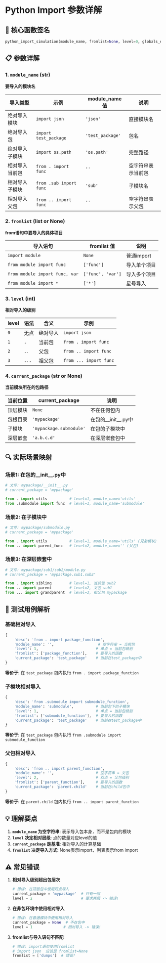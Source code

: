 # Python Import 参数详解

## 🎯 核心函数签名

```python
python_import_simulation(module_name, fromlist=None, level=0, globals_dict=None)
```

## 📋 参数详解

### 1. `module_name` (str)
**要导入的模块名**

| 导入类型 | 示例 | module_name 值 | 说明 |
|---------|------|---------------|------|
| 绝对导入模块 | `import json` | `'json'` | 直接模块名 |
| 绝对导入包 | `import test_package` | `'test_package'` | 包名 |
| 绝对导入子模块 | `import os.path` | `'os.path'` | 完整路径 |
| 相对导入当前包 | `from . import func` | `''` | 空字符串表示当前包 |
| 相对导入子模块 | `from .sub import func` | `'sub'` | 子模块名 |
| 相对导入父包 | `from .. import func` | `''` | 空字符串表示父包 |

### 2. `fromlist` (list or None)
**from语句中要导入的具体项目**

| 导入语句 | fromlist 值 | 说明 |
|---------|-------------|------|
| `import module` | `None` | 普通import |
| `from module import func` | `['func']` | 导入单个项目 |
| `from module import func, var` | `['func', 'var']` | 导入多个项目 |
| `from module import *` | `['*']` | 星号导入 |

### 3. `level` (int)
**相对导入的级别**

| level | 语法 | 含义 | 示例 |
|-------|------|------|------|
| `0` | 无点 | 绝对导入 | `import json` |
| `1` | `.` | 当前包 | `from . import func` |
| `2` | `..` | 父包 | `from .. import func` |
| `3` | `...` | 祖父包 | `from ... import func` |

### 4. `current_package` (str or None)
**当前模块所在的包路径**

| 当前位置 | current_package | 说明 |
|---------|----------------|------|
| 顶层模块 | `None` | 不在任何包内 |
| 包根目录 | `'mypackage'` | 在包的__init__.py中 |
| 子模块 | `'mypackage.submodule'` | 在包的子模块中 |
| 深层嵌套 | `'a.b.c.d'` | 在深层嵌套包中 |

## 🔍 实际场景映射

### 场景1: 在包的__init__.py中
```python
# 文件: mypackage/__init__.py
# current_package = 'mypackage'

from . import utils          # level=1, module_name='utils'
from .submodule import func  # level=1, module_name='submodule'
```

### 场景2: 在子模块中
```python
# 文件: mypackage/submodule.py  
# current_package = 'mypackage'

from . import utils          # level=1, module_name='utils' (兄弟模块)
from .. import parent_func   # level=2, module_name='' (父包)
```

### 场景3: 在深层嵌套中
```python
# 文件: mypackage/sub1/sub2/module.py
# current_package = 'mypackage.sub1.sub2'

from . import sibling        # level=1, 当前包 sub2
from .. import parent        # level=2, 父包 sub1  
from ... import grandparent  # level=3, 祖父包 mypackage
```

## 🧪 测试用例解析

### 基础相对导入
```python
{
    'desc': 'from . import package_function',
    'module_name': '',                    # 空字符串 = 当前包
    'level': 1,                          # 单点 = 当前包级别
    'fromlist': ['package_function'],    # 要导入的函数
    'current_package': 'test_package'    # 当前在test_package中
}
```
**等价于**: 在 `test_package` 包内执行 `from . import package_function`

### 子模块相对导入
```python
{
    'desc': 'from .submodule import submodule_function',
    'module_name': 'submodule',          # 当前包下的子模块
    'level': 1,                          # 单点 = 当前包级别
    'fromlist': ['submodule_function'],  # 要导入的函数
    'current_package': 'test_package'    # 当前在test_package中
}
```
**等价于**: 在 `test_package` 包内执行 `from .submodule import submodule_function`

### 父包相对导入
```python
{
    'desc': 'from .. import parent_function',
    'module_name': '',                   # 空字符串 = 父包
    'level': 2,                          # 双点 = 父包级别
    'fromlist': ['parent_function'],     # 要导入的函数
    'current_package': 'parent.child'    # 当前在child包中
}
```
**等价于**: 在 `parent.child` 包内执行 `from .. import parent_function`

## 💡 理解要点

1. **`module_name` 为空字符串**: 表示导入包本身，而不是包内的模块
2. **`level` 决定相对层级**: 点的数量对应level的值
3. **`current_package` 是基准**: 相对导入的计算基础
4. **`fromlist` 决定导入方式**: None表示import，列表表示from import

## ⚠️ 常见错误

1. **相对导入级别超出包层次**
   ```python
   # 错误: 在顶层包中使用双点导入
   current_package = 'mypackage'  # 只有一层
   level = 2                      # 要求两层 -> 错误!
   ```

2. **在非包环境中使用相对导入**
   ```python
   # 错误: 在普通模块中使用相对导入
   current_package = None  # 不在包中
   level = 1              # 相对导入 -> 错误!
   ```

3. **fromlist与导入语句不匹配**
   ```python
   # 错误: import语句使用fromlist
   # import json  应该是 fromlist=None
   fromlist = ['dumps']  # 错误!
   ```
